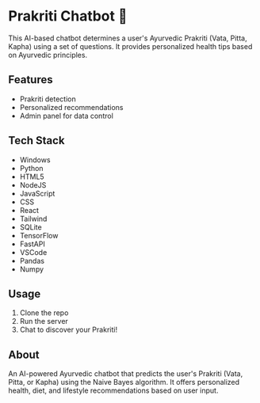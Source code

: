 # Prakriti Chatbot 🌿

This AI-based chatbot determines a user's Ayurvedic Prakriti (Vata, Pitta, Kapha) using a set of questions. It provides personalized health tips based on Ayurvedic principles.

## Features
- Prakriti detection
- Personalized recommendations
- Admin panel for data control

## Tech Stack
- Windows
- Python
- HTML5
- NodeJS
- JavaScript
- CSS
- React
- Tailwind
- SQLite
- TensorFlow
- FastAPI
- VSCode
- Pandas
- Numpy

## Usage
1. Clone the repo
2. Run the server
3. Chat to discover your Prakriti!

## About
An AI-powered Ayurvedic chatbot that predicts the user's Prakriti (Vata, Pitta, or Kapha) using the Naive Bayes algorithm. It offers personalized health, diet, and lifestyle recommendations based on user input.
